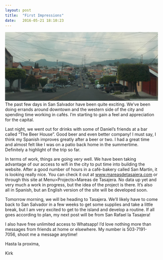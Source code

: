 ```yaml
---
layout: post
title:  "First Impressions"
date:   2016-05-21 18:10:23
---
```


<span class="image featured"><img src="/images/San-Salvador.jpg" alt=""></span>
The past few days in San Salvador have been quite exciting. We’ve been doing errands around downtown and the western side of the city and spending time working in cafés. I’m starting to gain a feel and appreciation for the capital.

Last night, we went out for drinks with some of Daniel’s friends at a bar called “The Beer House”. Good beer and even better company! I must say, I think my Spanish improves greatly after a beer or two. I had a great time and almost felt like I was on a patio back home in the summertime. Definitely a highlight of the trip so far.

In terms of work, things are going very well. We have been taking advantage of our access to wifi in the city to put time into building the website. After a good number of hours in a café-bakery called San Martin, it is looking really nice. You can check it out at www.mareasdetasajera.com or through this site at Menu>Projects>Mareas de Tasajera. No data up yet and very much a work in progress, but the idea of the project is there. It’s also all in Spanish, but an English version of the site will be developed soon.

Tomorrow morning, we will be heading to Tasajera. We’ll likely have to come back to San Salvador in a few weeks to get some supplies and take a little break, but I am very excited to get to the island and develop a routine. If all goes according to plan, my next post will be from San Rafael la Tasajera!

I also have free unlimited access to Whatsapp! I’d love nothing more than messages from friends at home or elsewhere. My number is 503-7191-7056, shoot me a message anytime!

Hasta la proxima,

Kirk
